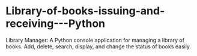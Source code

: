 # Library-of-books-issuing-and-receiving---Python
Library Manager: A Python console application for managing a library of books. Add, delete, search, display, and change the status of books easily.
